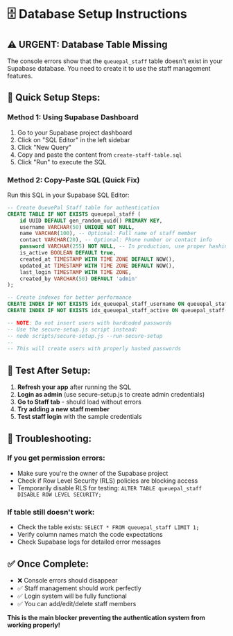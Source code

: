# 🗄️ Database Setup Instructions

## ⚠️ **URGENT: Database Table Missing**

The console errors show that the `queuepal_staff` table doesn't exist in your Supabase database. You need to create it to use the staff management features.

## 🚀 **Quick Setup Steps:**

### Method 1: Using Supabase Dashboard
1. Go to your Supabase project dashboard
2. Click on "SQL Editor" in the left sidebar
3. Click "New Query" 
4. Copy and paste the content from `create-staff-table.sql`
5. Click "Run" to execute the SQL

### Method 2: Copy-Paste SQL (Quick Fix)
Run this SQL in your Supabase SQL Editor:

```sql
-- Create QueuePal Staff table for authentication
CREATE TABLE IF NOT EXISTS queuepal_staff (
    id UUID DEFAULT gen_random_uuid() PRIMARY KEY,
    username VARCHAR(50) UNIQUE NOT NULL,
    name VARCHAR(100), -- Optional: Full name of staff member  
    contact VARCHAR(20), -- Optional: Phone number or contact info
    password VARCHAR(255) NOT NULL, -- In production, use proper hashing
    is_active BOOLEAN DEFAULT true,
    created_at TIMESTAMP WITH TIME ZONE DEFAULT NOW(),
    updated_at TIMESTAMP WITH TIME ZONE DEFAULT NOW(),
    last_login TIMESTAMP WITH TIME ZONE,
    created_by VARCHAR(50) DEFAULT 'admin'
);

-- Create indexes for better performance
CREATE INDEX IF NOT EXISTS idx_queuepal_staff_username ON queuepal_staff(username);
CREATE INDEX IF NOT EXISTS idx_queuepal_staff_active ON queuepal_staff(is_active);

-- NOTE: Do not insert users with hardcoded passwords
-- Use the secure-setup.js script instead:
-- node scripts/secure-setup.js --run-secure-setup
-- 
-- This will create users with properly hashed passwords
```

## 🧪 **Test After Setup:**
1. **Refresh your app** after running the SQL
2. **Login as admin** (use secure-setup.js to create admin credentials)
3. **Go to Staff tab** - should load without errors
4. **Try adding a new staff member**
5. **Test staff login** with the sample credentials

## 🔧 **Troubleshooting:**

### If you get permission errors:
- Make sure you're the owner of the Supabase project
- Check if Row Level Security (RLS) policies are blocking access
- Temporarily disable RLS for testing: `ALTER TABLE queuepal_staff DISABLE ROW LEVEL SECURITY;`

### If table still doesn't work:
- Check the table exists: `SELECT * FROM queuepal_staff LIMIT 1;`
- Verify column names match the code expectations
- Check Supabase logs for detailed error messages

## ✅ **Once Complete:**
- ❌ Console errors should disappear
- ✅ Staff management should work perfectly
- ✅ Login system will be fully functional
- ✅ You can add/edit/delete staff members

**This is the main blocker preventing the authentication system from working properly!**

